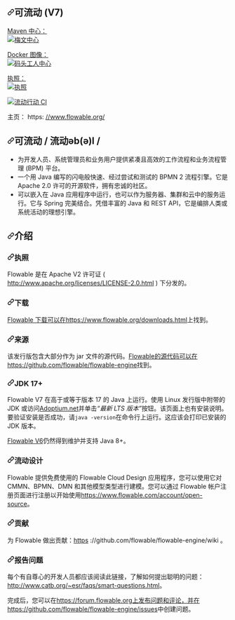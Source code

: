 <div class="Box-sc-g0xbh4-0 bJMeLZ js-snippet-clipboard-copy-unpositioned" data-hpc="true"><article class="markdown-body entry-content container-lg" itemprop="text"><h1 tabindex="-1" dir="auto"><a id="user-content-flowable-v7" class="anchor" aria-hidden="true" tabindex="-1" href="#flowable-v7"><svg class="octicon octicon-link" viewBox="0 0 16 16" version="1.1" width="16" height="16" aria-hidden="true"><path d="m7.775 3.275 1.25-1.25a3.5 3.5 0 1 1 4.95 4.95l-2.5 2.5a3.5 3.5 0 0 1-4.95 0 .751.751 0 0 1 .018-1.042.751.751 0 0 1 1.042-.018 1.998 1.998 0 0 0 2.83 0l2.5-2.5a2.002 2.002 0 0 0-2.83-2.83l-1.25 1.25a.751.751 0 0 1-1.042-.018.751.751 0 0 1-.018-1.042Zm-4.69 9.64a1.998 1.998 0 0 0 2.83 0l1.25-1.25a.751.751 0 0 1 1.042.018.751.751 0 0 1 .018 1.042l-1.25 1.25a3.5 3.5 0 1 1-4.95-4.95l2.5-2.5a3.5 3.5 0 0 1 4.95 0 .751.751 0 0 1-.018 1.042.751.751 0 0 1-1.042.018 1.998 1.998 0 0 0-2.83 0l-2.5 2.5a1.998 1.998 0 0 0 0 2.83Z"></path></svg></a><font style="vertical-align: inherit;"><font style="vertical-align: inherit;">可流动 (V7)</font></font></h1>
<p dir="auto"><a href="https://maven-badges.herokuapp.com/maven-central/org.flowable/flowable-engine" rel="nofollow"><font style="vertical-align: inherit;"><font style="vertical-align: inherit;">Maven 中心：</font></font><br>
<img src="https://camo.githubusercontent.com/3845f55c9ec541845a7916607a844dd723fe28202332ee7fef347a1c006a9554/68747470733a2f2f6d6176656e2d6261646765732e6865726f6b756170702e636f6d2f6d6176656e2d63656e7472616c2f6f72672e666c6f7761626c652f666c6f7761626c652d656e67696e652f62616467652e737667" alt="梅文中心" data-canonical-src="https://maven-badges.herokuapp.com/maven-central/org.flowable/flowable-engine/badge.svg" style="max-width: 100%;"></a></p>
<p dir="auto"><a href="https://hub.docker.com/u/flowable/flowable-rest" rel="nofollow"><font style="vertical-align: inherit;"><font style="vertical-align: inherit;">Docker 图像：</font></font><br>
<img src="https://camo.githubusercontent.com/480f1fb23bedb07819787dd3b42b5a664d840c303683c2dfef6ce080f88108bb/68747470733a2f2f736869656c64732e696f2f646f636b65722f70756c6c732f666c6f7761626c652f666c6f7761626c652d72657374" alt="码头工人中心" data-canonical-src="https://shields.io/docker/pulls/flowable/flowable-rest" style="max-width: 100%;"></a></p>
<p dir="auto"><a href="https://github.com/flowable/flowable-engine/blob/main/LICENSE"><font style="vertical-align: inherit;"><font style="vertical-align: inherit;">执照：</font></font><br>
<img src="https://camo.githubusercontent.com/f55020be3fbfaef8166e30b44e23b02853bb266f7f4192dcddbb3418045e50f4/68747470733a2f2f696d672e736869656c64732e696f2f686578706d2f6c2f706c75672e737667" alt="执照" data-canonical-src="https://img.shields.io/hexpm/l/plug.svg" style="max-width: 100%;"></a></p>
<p dir="auto"><a target="_blank" rel="noopener noreferrer" href="https://github.com/flowable/flowable-engine/actions/workflows/main.yml/badge.svg?branch=main"><img src="https://github.com/flowable/flowable-engine/actions/workflows/main.yml/badge.svg?branch=main" alt="流动行动 CI" style="max-width: 100%;"></a></p>
<p dir="auto"><font style="vertical-align: inherit;"><font style="vertical-align: inherit;">主页： https: </font></font><a href="https://www.flowable.org/" rel="nofollow"><font style="vertical-align: inherit;"><font style="vertical-align: inherit;">//www.flowable.org/</font></font></a></p>
<h2 tabindex="-1" dir="auto"><a id="user-content-flowable--flowəbəl-" class="anchor" aria-hidden="true" tabindex="-1" href="#flowable--flowəbəl-"><svg class="octicon octicon-link" viewBox="0 0 16 16" version="1.1" width="16" height="16" aria-hidden="true"><path d="m7.775 3.275 1.25-1.25a3.5 3.5 0 1 1 4.95 4.95l-2.5 2.5a3.5 3.5 0 0 1-4.95 0 .751.751 0 0 1 .018-1.042.751.751 0 0 1 1.042-.018 1.998 1.998 0 0 0 2.83 0l2.5-2.5a2.002 2.002 0 0 0-2.83-2.83l-1.25 1.25a.751.751 0 0 1-1.042-.018.751.751 0 0 1-.018-1.042Zm-4.69 9.64a1.998 1.998 0 0 0 2.83 0l1.25-1.25a.751.751 0 0 1 1.042.018.751.751 0 0 1 .018 1.042l-1.25 1.25a3.5 3.5 0 1 1-4.95-4.95l2.5-2.5a3.5 3.5 0 0 1 4.95 0 .751.751 0 0 1-.018 1.042.751.751 0 0 1-1.042.018 1.998 1.998 0 0 0-2.83 0l-2.5 2.5a1.998 1.998 0 0 0 0 2.83Z"></path></svg></a><font style="vertical-align: inherit;"><font style="vertical-align: inherit;">可流动 / 流动əb(ə)l /</font></font></h2>
<ul dir="auto">
<li><font style="vertical-align: inherit;"><font style="vertical-align: inherit;">为开发人员、系统管理员和业务用户提供紧凑且高效的工作流程和业务流程管理 (BPM) 平台。</font></font></li>
<li><font style="vertical-align: inherit;"><font style="vertical-align: inherit;">一个用 Java 编写的闪电般快速、经过尝试和测试的 BPMN 2 流程引擎。</font><font style="vertical-align: inherit;">它是 Apache 2.0 许可的开源软件，拥有忠诚的社区。</font></font></li>
<li><font style="vertical-align: inherit;"><font style="vertical-align: inherit;">可以嵌入在 Java 应用程序中运行，也可以作为服务器、集群和云中的服务运行。</font><font style="vertical-align: inherit;">它与 Spring 完美结合。</font><font style="vertical-align: inherit;">凭借丰富的 Java 和 REST API，它是编排人类或系统活动的理想引擎。</font></font></li>
</ul>
<h2 tabindex="-1" dir="auto"><a id="user-content-introduction" class="anchor" aria-hidden="true" tabindex="-1" href="#introduction"><svg class="octicon octicon-link" viewBox="0 0 16 16" version="1.1" width="16" height="16" aria-hidden="true"><path d="m7.775 3.275 1.25-1.25a3.5 3.5 0 1 1 4.95 4.95l-2.5 2.5a3.5 3.5 0 0 1-4.95 0 .751.751 0 0 1 .018-1.042.751.751 0 0 1 1.042-.018 1.998 1.998 0 0 0 2.83 0l2.5-2.5a2.002 2.002 0 0 0-2.83-2.83l-1.25 1.25a.751.751 0 0 1-1.042-.018.751.751 0 0 1-.018-1.042Zm-4.69 9.64a1.998 1.998 0 0 0 2.83 0l1.25-1.25a.751.751 0 0 1 1.042.018.751.751 0 0 1 .018 1.042l-1.25 1.25a3.5 3.5 0 1 1-4.95-4.95l2.5-2.5a3.5 3.5 0 0 1 4.95 0 .751.751 0 0 1-.018 1.042.751.751 0 0 1-1.042.018 1.998 1.998 0 0 0-2.83 0l-2.5 2.5a1.998 1.998 0 0 0 0 2.83Z"></path></svg></a><font style="vertical-align: inherit;"><font style="vertical-align: inherit;">介绍</font></font></h2>
<h3 tabindex="-1" dir="auto"><a id="user-content-license" class="anchor" aria-hidden="true" tabindex="-1" href="#license"><svg class="octicon octicon-link" viewBox="0 0 16 16" version="1.1" width="16" height="16" aria-hidden="true"><path d="m7.775 3.275 1.25-1.25a3.5 3.5 0 1 1 4.95 4.95l-2.5 2.5a3.5 3.5 0 0 1-4.95 0 .751.751 0 0 1 .018-1.042.751.751 0 0 1 1.042-.018 1.998 1.998 0 0 0 2.83 0l2.5-2.5a2.002 2.002 0 0 0-2.83-2.83l-1.25 1.25a.751.751 0 0 1-1.042-.018.751.751 0 0 1-.018-1.042Zm-4.69 9.64a1.998 1.998 0 0 0 2.83 0l1.25-1.25a.751.751 0 0 1 1.042.018.751.751 0 0 1 .018 1.042l-1.25 1.25a3.5 3.5 0 1 1-4.95-4.95l2.5-2.5a3.5 3.5 0 0 1 4.95 0 .751.751 0 0 1-.018 1.042.751.751 0 0 1-1.042.018 1.998 1.998 0 0 0-2.83 0l-2.5 2.5a1.998 1.998 0 0 0 0 2.83Z"></path></svg></a><font style="vertical-align: inherit;"><font style="vertical-align: inherit;">执照</font></font></h3>
<p dir="auto"><font style="vertical-align: inherit;"><font style="vertical-align: inherit;">Flowable 是在 Apache V2 许可证 ( </font></font><a href="http://www.apache.org/licenses/LICENSE-2.0.html" rel="nofollow"><font style="vertical-align: inherit;"><font style="vertical-align: inherit;">http://www.apache.org/licenses/LICENSE-2.0.html</font></font></a><font style="vertical-align: inherit;"><font style="vertical-align: inherit;"> ) 下分发的。</font></font></p>
<h3 tabindex="-1" dir="auto"><a id="user-content-download" class="anchor" aria-hidden="true" tabindex="-1" href="#download"><svg class="octicon octicon-link" viewBox="0 0 16 16" version="1.1" width="16" height="16" aria-hidden="true"><path d="m7.775 3.275 1.25-1.25a3.5 3.5 0 1 1 4.95 4.95l-2.5 2.5a3.5 3.5 0 0 1-4.95 0 .751.751 0 0 1 .018-1.042.751.751 0 0 1 1.042-.018 1.998 1.998 0 0 0 2.83 0l2.5-2.5a2.002 2.002 0 0 0-2.83-2.83l-1.25 1.25a.751.751 0 0 1-1.042-.018.751.751 0 0 1-.018-1.042Zm-4.69 9.64a1.998 1.998 0 0 0 2.83 0l1.25-1.25a.751.751 0 0 1 1.042.018.751.751 0 0 1 .018 1.042l-1.25 1.25a3.5 3.5 0 1 1-4.95-4.95l2.5-2.5a3.5 3.5 0 0 1 4.95 0 .751.751 0 0 1-.018 1.042.751.751 0 0 1-1.042.018 1.998 1.998 0 0 0-2.83 0l-2.5 2.5a1.998 1.998 0 0 0 0 2.83Z"></path></svg></a><font style="vertical-align: inherit;"><font style="vertical-align: inherit;">下载</font></font></h3>
<p dir="auto"><font style="vertical-align: inherit;"></font><a href="https://www.flowable.org/downloads.html" rel="nofollow"><font style="vertical-align: inherit;"><font style="vertical-align: inherit;">Flowable 下载可以在https://www.flowable.org/downloads.html</font></font></a><font style="vertical-align: inherit;"><font style="vertical-align: inherit;">上找到</font><font style="vertical-align: inherit;">。</font></font></p>
<h3 tabindex="-1" dir="auto"><a id="user-content-sources" class="anchor" aria-hidden="true" tabindex="-1" href="#sources"><svg class="octicon octicon-link" viewBox="0 0 16 16" version="1.1" width="16" height="16" aria-hidden="true"><path d="m7.775 3.275 1.25-1.25a3.5 3.5 0 1 1 4.95 4.95l-2.5 2.5a3.5 3.5 0 0 1-4.95 0 .751.751 0 0 1 .018-1.042.751.751 0 0 1 1.042-.018 1.998 1.998 0 0 0 2.83 0l2.5-2.5a2.002 2.002 0 0 0-2.83-2.83l-1.25 1.25a.751.751 0 0 1-1.042-.018.751.751 0 0 1-.018-1.042Zm-4.69 9.64a1.998 1.998 0 0 0 2.83 0l1.25-1.25a.751.751 0 0 1 1.042.018.751.751 0 0 1 .018 1.042l-1.25 1.25a3.5 3.5 0 1 1-4.95-4.95l2.5-2.5a3.5 3.5 0 0 1 4.95 0 .751.751 0 0 1-.018 1.042.751.751 0 0 1-1.042.018 1.998 1.998 0 0 0-2.83 0l-2.5 2.5a1.998 1.998 0 0 0 0 2.83Z"></path></svg></a><font style="vertical-align: inherit;"><font style="vertical-align: inherit;">来源</font></font></h3>
<p dir="auto"><font style="vertical-align: inherit;"><font style="vertical-align: inherit;">该发行版包含大部分作为 jar 文件的源代码。</font></font><a href="https://github.com/flowable/flowable-engine"><font style="vertical-align: inherit;"><font style="vertical-align: inherit;">Flowable的源代码可以在https://github.com/flowable/flowable-engine</font></font></a><font style="vertical-align: inherit;"><font style="vertical-align: inherit;">找到</font><font style="vertical-align: inherit;">。</font></font></p>
<h3 tabindex="-1" dir="auto"><a id="user-content-jdk-17" class="anchor" aria-hidden="true" tabindex="-1" href="#jdk-17"><svg class="octicon octicon-link" viewBox="0 0 16 16" version="1.1" width="16" height="16" aria-hidden="true"><path d="m7.775 3.275 1.25-1.25a3.5 3.5 0 1 1 4.95 4.95l-2.5 2.5a3.5 3.5 0 0 1-4.95 0 .751.751 0 0 1 .018-1.042.751.751 0 0 1 1.042-.018 1.998 1.998 0 0 0 2.83 0l2.5-2.5a2.002 2.002 0 0 0-2.83-2.83l-1.25 1.25a.751.751 0 0 1-1.042-.018.751.751 0 0 1-.018-1.042Zm-4.69 9.64a1.998 1.998 0 0 0 2.83 0l1.25-1.25a.751.751 0 0 1 1.042.018.751.751 0 0 1 .018 1.042l-1.25 1.25a3.5 3.5 0 1 1-4.95-4.95l2.5-2.5a3.5 3.5 0 0 1 4.95 0 .751.751 0 0 1-.018 1.042.751.751 0 0 1-1.042.018 1.998 1.998 0 0 0-2.83 0l-2.5 2.5a1.998 1.998 0 0 0 0 2.83Z"></path></svg></a><font style="vertical-align: inherit;"><font style="vertical-align: inherit;">JDK 17+</font></font></h3>
<p dir="auto"><font style="vertical-align: inherit;"><font style="vertical-align: inherit;">Flowable V7 在高于或等于版本 17 的 Java 上运行。使用 Linux 发行版中附带的 JDK 或访问</font></font><a href="https://adoptium.net/" rel="nofollow"><font style="vertical-align: inherit;"><font style="vertical-align: inherit;">Adoptium.net</font></font></a><font style="vertical-align: inherit;"><font style="vertical-align: inherit;">并单击</font></font><em><font style="vertical-align: inherit;"><font style="vertical-align: inherit;">“最新 LTS 版本”</font></font></em><font style="vertical-align: inherit;"><font style="vertical-align: inherit;">按钮。</font><font style="vertical-align: inherit;">该页面上也有安装说明。</font><font style="vertical-align: inherit;">要验证安装是否成功，请</font></font><code>java -version</code><font style="vertical-align: inherit;"><font style="vertical-align: inherit;">在命令行上运行。</font><font style="vertical-align: inherit;">这应该会打印已安装的 JDK 版本。</font></font></p>
<p dir="auto"><a href="https://github.com/flowable/flowable-engine/tree/flowable6.x"><font style="vertical-align: inherit;"><font style="vertical-align: inherit;">Flowable V6</font></font></a><font style="vertical-align: inherit;"><font style="vertical-align: inherit;">仍然得到维护并支持 Java 8+。</font></font></p>
<h3 tabindex="-1" dir="auto"><a id="user-content-flowable-design" class="anchor" aria-hidden="true" tabindex="-1" href="#flowable-design"><svg class="octicon octicon-link" viewBox="0 0 16 16" version="1.1" width="16" height="16" aria-hidden="true"><path d="m7.775 3.275 1.25-1.25a3.5 3.5 0 1 1 4.95 4.95l-2.5 2.5a3.5 3.5 0 0 1-4.95 0 .751.751 0 0 1 .018-1.042.751.751 0 0 1 1.042-.018 1.998 1.998 0 0 0 2.83 0l2.5-2.5a2.002 2.002 0 0 0-2.83-2.83l-1.25 1.25a.751.751 0 0 1-1.042-.018.751.751 0 0 1-.018-1.042Zm-4.69 9.64a1.998 1.998 0 0 0 2.83 0l1.25-1.25a.751.751 0 0 1 1.042.018.751.751 0 0 1 .018 1.042l-1.25 1.25a3.5 3.5 0 1 1-4.95-4.95l2.5-2.5a3.5 3.5 0 0 1 4.95 0 .751.751 0 0 1-.018 1.042.751.751 0 0 1-1.042.018 1.998 1.998 0 0 0-2.83 0l-2.5 2.5a1.998 1.998 0 0 0 0 2.83Z"></path></svg></a><font style="vertical-align: inherit;"><font style="vertical-align: inherit;">流动设计</font></font></h3>
<p dir="auto"><font style="vertical-align: inherit;"><font style="vertical-align: inherit;">Flowable 提供免费使用的 Flowable Cloud Design 应用程序，您可以使用它对 CMMN、BPMN、DMN 和其他模型类型进行建模。</font><font style="vertical-align: inherit;">您可以通过 Flowable 帐户注册页面进行注册以开始使用</font></font><a href="https://www.flowable.com/account/open-source" rel="nofollow"><font style="vertical-align: inherit;"><font style="vertical-align: inherit;">https://www.flowable.com/account/open-source</font></font></a><font style="vertical-align: inherit;"><font style="vertical-align: inherit;">。</font></font></p>
<h3 tabindex="-1" dir="auto"><a id="user-content-contributing" class="anchor" aria-hidden="true" tabindex="-1" href="#contributing"><svg class="octicon octicon-link" viewBox="0 0 16 16" version="1.1" width="16" height="16" aria-hidden="true"><path d="m7.775 3.275 1.25-1.25a3.5 3.5 0 1 1 4.95 4.95l-2.5 2.5a3.5 3.5 0 0 1-4.95 0 .751.751 0 0 1 .018-1.042.751.751 0 0 1 1.042-.018 1.998 1.998 0 0 0 2.83 0l2.5-2.5a2.002 2.002 0 0 0-2.83-2.83l-1.25 1.25a.751.751 0 0 1-1.042-.018.751.751 0 0 1-.018-1.042Zm-4.69 9.64a1.998 1.998 0 0 0 2.83 0l1.25-1.25a.751.751 0 0 1 1.042.018.751.751 0 0 1 .018 1.042l-1.25 1.25a3.5 3.5 0 1 1-4.95-4.95l2.5-2.5a3.5 3.5 0 0 1 4.95 0 .751.751 0 0 1-.018 1.042.751.751 0 0 1-1.042.018 1.998 1.998 0 0 0-2.83 0l-2.5 2.5a1.998 1.998 0 0 0 0 2.83Z"></path></svg></a><font style="vertical-align: inherit;"><font style="vertical-align: inherit;">贡献</font></font></h3>
<p dir="auto"><font style="vertical-align: inherit;"><font style="vertical-align: inherit;">为 Flowable 做出贡献：</font></font><a href="https://github.com/flowable/flowable-engine/wiki"><font style="vertical-align: inherit;"><font style="vertical-align: inherit;">https</font></font></a><font style="vertical-align: inherit;"><font style="vertical-align: inherit;"> ://github.com/flowable/flowable-engine/wiki 。</font></font></p>
<h3 tabindex="-1" dir="auto"><a id="user-content-reporting-problems" class="anchor" aria-hidden="true" tabindex="-1" href="#reporting-problems"><svg class="octicon octicon-link" viewBox="0 0 16 16" version="1.1" width="16" height="16" aria-hidden="true"><path d="m7.775 3.275 1.25-1.25a3.5 3.5 0 1 1 4.95 4.95l-2.5 2.5a3.5 3.5 0 0 1-4.95 0 .751.751 0 0 1 .018-1.042.751.751 0 0 1 1.042-.018 1.998 1.998 0 0 0 2.83 0l2.5-2.5a2.002 2.002 0 0 0-2.83-2.83l-1.25 1.25a.751.751 0 0 1-1.042-.018.751.751 0 0 1-.018-1.042Zm-4.69 9.64a1.998 1.998 0 0 0 2.83 0l1.25-1.25a.751.751 0 0 1 1.042.018.751.751 0 0 1 .018 1.042l-1.25 1.25a3.5 3.5 0 1 1-4.95-4.95l2.5-2.5a3.5 3.5 0 0 1 4.95 0 .751.751 0 0 1-.018 1.042.751.751 0 0 1-1.042.018 1.998 1.998 0 0 0-2.83 0l-2.5 2.5a1.998 1.998 0 0 0 0 2.83Z"></path></svg></a><font style="vertical-align: inherit;"><font style="vertical-align: inherit;">报告问题</font></font></h3>
<p dir="auto"><font style="vertical-align: inherit;"><font style="vertical-align: inherit;">每个有自尊心的开发人员都应该阅读此链接，了解如何提出聪明的问题：</font></font><a href="http://www.catb.org/~esr/faqs/smart-questions.html" rel="nofollow"><font style="vertical-align: inherit;"><font style="vertical-align: inherit;">http://www.catb.org/~esr/faqs/smart-questions.html</font></font></a><font style="vertical-align: inherit;"><font style="vertical-align: inherit;">。</font></font></p>
<p dir="auto"><font style="vertical-align: inherit;"><font style="vertical-align: inherit;">完成后，您可以在</font></font><a href="https://forum.flowable.org" rel="nofollow"><font style="vertical-align: inherit;"><font style="vertical-align: inherit;">https://forum.flowable.org上发布问题和评论，并在</font></font></a><font style="vertical-align: inherit;"></font><a href="https://github.com/flowable/flowable-engine/issues"><font style="vertical-align: inherit;"><font style="vertical-align: inherit;">https://github.com/flowable/flowable-engine/issues</font></font></a><font style="vertical-align: inherit;"><font style="vertical-align: inherit;">中创建问题</font><font style="vertical-align: inherit;">。</font></font></p>
</article></div>
